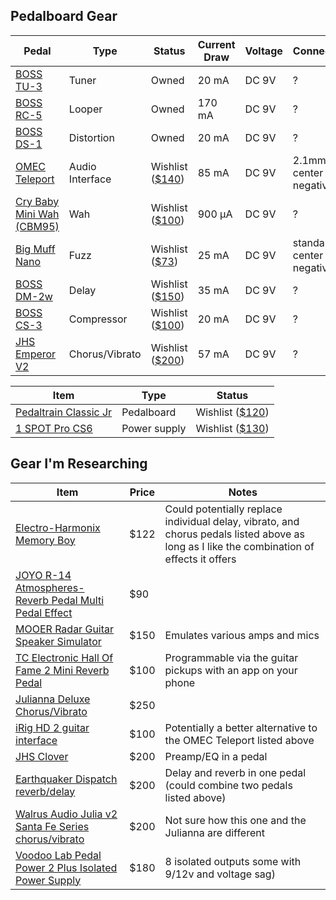 ## Pedalboard Gear

|Pedal|Type|Status|Current Draw|Voltage|Connection|Bypass Type|
|---|---|---|---|---|---|---|
|[BOSS TU-3](https://www.boss.info/us/products/tu-3/specifications/)|Tuner|Owned|20 mA|DC 9V|?|Buffered|
|[BOSS RC-5](https://www.boss.info/us/products/rc-5/specifications/)|Looper|Owned|170 mA|DC 9V|?|Buffered|
|[BOSS DS-1](https://www.boss.info/us/products/ds-1/specifications/)|Distortion|Owned|20 mA|DC 9V|?|Buffered|
|[OMEC Teleport](https://orangeamps.com/omec-teleport-manual/)|Audio Interface|Wishlist ([$140](https://www.sweetwater.com/store/detail/Teleport--orange-omec-teleport-guitar-audio-interface))|85 mA|DC 9V|2.1mm center negative|Buffered|
|[Cry Baby Mini Wah (CBM95)](https://www.jimdunlop.com/content/manuals/CBM95.pdf)|Wah|Wishlist ([$100](https://www.sweetwater.com/store/detail/CrybabyMini--dunlop-cbm95-cry-baby-mini-wah-pedal))|900 µA|DC 9V|?|True Bypass|
|[Big Muff Nano](https://www.ehx.com/products/nano-big-muff-pi/instructions)|Fuzz|Wishlist ([$73](https://www.sweetwater.com/store/detail/NanoBigMuff--electro-harmonix-nano-big-muff-pi-distortion-fuzz-overdrive-pedal))|25 mA|DC 9V|standard center negative|True Bypass|
|[BOSS DM-2w](https://www.boss.info/us/products/dm-2w/specifications/)|Delay|Wishlist ([$150](https://www.sweetwater.com/store/detail/DM2W--boss-dm-2w-waza-craft-delay-pedal))|35 mA|DC 9V|?|Buffered|
|[BOSS CS-3](https://www.boss.info/us/products/cs-3/specifications/)|Compressor|Wishlist ([$100](https://www.sweetwater.com/store/detail/CS3--boss-cs-3-compression-sustainer-pedal))|20 mA|DC 9V|?|Buffered|
|[JHS Emperor V2](https://www.jhspedals.info/emperor-v2)|Chorus/Vibrato|Wishlist ([$200](https://www.sweetwater.com/store/detail/EmperorV2--jhs-emperor-v2-chorus-vibrato-pedal-with-tap-tempo))|57 mA|DC 9V|?|Buffered/True Bypass|

|Item|Type|Status|
|---|---|---|
|[Pedaltrain Classic Jr](https://pedaltrain.com/products/pt-clj-sc)|Pedalboard|Wishlist ([$120](https://www.sweetwater.com/store/detail/PTCLJSC--pedaltrain-classic-jr-sc-18-inch-by-12.5-inch-pedalboard-with-soft-case))|
|[1 SPOT Pro CS6](https://truetone.com/cs6/)|Power supply|Wishlist ([$130](https://www.sweetwater.com/store/detail/1SpotProCS6--truetone-1-spot-pro-cs6-6-output-low-profile-isolated-guitar-pedal-power-supply))||

## Gear I'm Researching

|Item|Price|Notes|
|---|---|---|
|[Electro-Harmonix Memory Boy](https://www.sweetwater.com/store/detail/MemoryBoy--electro-harmonix-memory-boy-analog-delay-pedal-with-chorus-vibrato)|$122|Could potentially replace individual delay, vibrato, and chorus pedals listed above as long as I like the combination of effects it offers|
|[JOYO R-14 Atmospheres- Reverb Pedal Multi Pedal Effect](https://www.amazon.com/dp/B07XP3KJ13/ref=cm_sw_r_oth_api_glc_fabc_skb6FbEB9XTJQ)|$90||
|[MOOER Radar Guitar Speaker Simulator](https://www.amazon.com/MOOER-Radar-Guitar-Speaker-Simulator/dp/B07B27KN2W)|$150|Emulates various amps and mics|
|[TC Electronic Hall Of Fame 2 Mini Reverb Pedal](https://www.sweetwater.com/store/detail/HOF2Mini--tc-electronic-hall-of-fame-2-mini-reverb-pedal)|$100|Programmable via the guitar pickups with an app on your phone|
|[Julianna Deluxe Chorus/Vibrato](https://www.sweetwater.com/store/detail/Julianna--walrus-audio-julianna-stereo-analog-chorus-vibrato-pedal)|$250||
|[iRig HD 2 guitar interface](https://www.sweetwater.com/store/detail/iRigHD2--ik-multimedia-irig-hd-2-guitar-interface-for-iphone-ipad-mac-and-pc)|$100|Potentially a better alternative to the OMEC Teleport listed above|
|[JHS Clover](https://www.jhspedals.info/clover)|$200|Preamp/EQ in a pedal|
|[Earthquaker Dispatch reverb/delay](https://www.sweetwater.com/store/detail/DispatchMV3--earthquaker-devices-dispatch-master-v3-delay-and-reverb-pedal)|$200|Delay and reverb in one pedal (could combine two pedals listed above)|
|[Walrus Audio Julia v2 Santa Fe Series chorus/vibrato](https://www.sweetwater.com/store/detail/JuliaChorusV2SF--walrus-audio-julia-v2-analog-chorus-vibrato-pedal-santa-fe-series)|$200|Not sure how this one and the Julianna are different|
|[Voodoo Lab Pedal Power 2 Plus Isolated Power Supply](https://www.sweetwater.com/store/detail/PedalPwr2Pls--voodoo-lab-pedal-power-2-plus-8-output-isolated-guitar-pedal-power-supply)|$180|8 isolated outputs some with 9/12v and voltage sag)|
